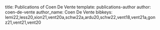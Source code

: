 title: Publications of Coen De Vente
template: publications-author
author: coen-de-vente
author_name: Coen De Vente
bibkeys: lemi22,less20,xion21,vent20a,schw22a,ardu20,schw22,vent18,vent21a,gonz21,vent21,vent20